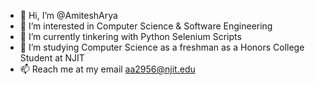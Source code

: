 - 👋 Hi, I’m @AmiteshArya
- 👀 I’m interested in Computer Science & Software Engineering
- 🌱 I’m currently tinkering with Python Selenium Scripts
- 💞️ I’m studying Computer Science as a freshman as a Honors College Student at NJIT 
- 📫 Reach me at my email aa2956@njit.edu

<!---
AmiteshArya/AmiteshArya is a ✨ special ✨ repository because its `README.md` (this file) appears on your GitHub profile.
You can click the Preview link to take a look at your changes.
--->
